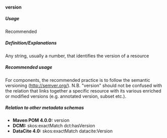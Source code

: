 #### version
##### Usage
Recommended
##### Definition/Explanations
Any string, usually a number, that identifies the version of a resource
##### Recommended usage
For components, the recommended practice is to follow the semantic versioning (http://semver.org/). N.B. "version" should not be confused with the relation that links together a specific resource with its various enriched or modified versions (e.g. annotated version, subset etc.).
##### Relation to other metadata schemas
* **Maven POM 4.0.0:** version
* **DCMI:** skos:exactMatch dct:hasVersion
* **DataCite 4.0:** skos:exactMatch datacite:Version
